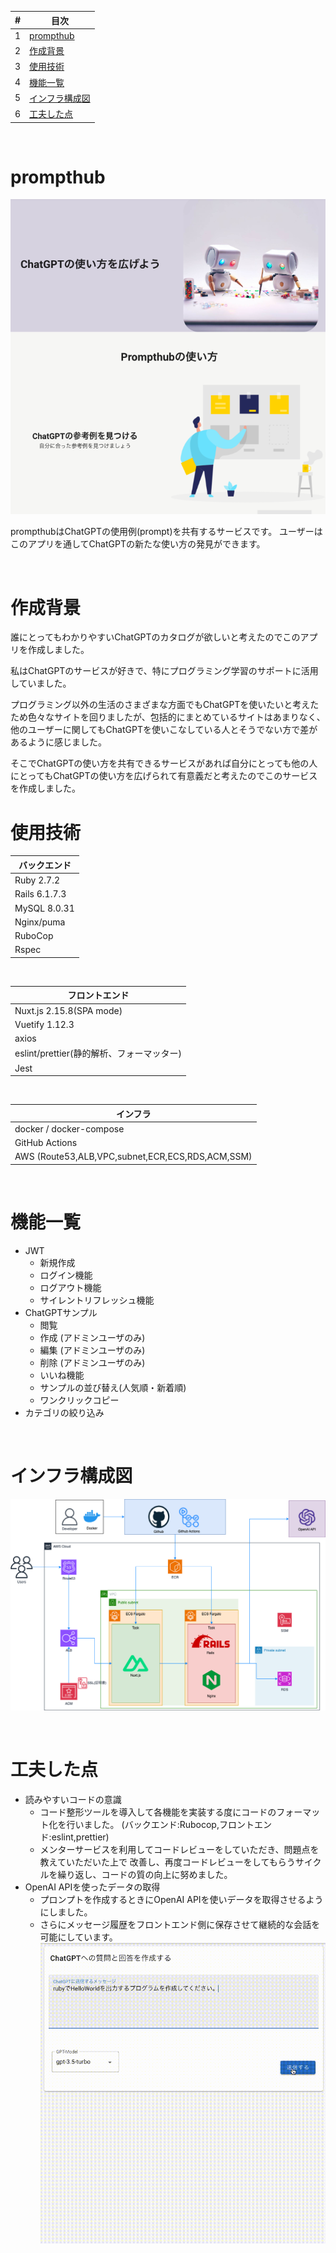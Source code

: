 | # | 目次 |
| ---- | ---|
| 1 | [prompthub](#prompthub) |
| 2 | [作成背景](#作成背景) |
| 3 | [使用技術](#使用技術) |
| 4 | [機能一覧](#機能一覧) |
| 5 | [インフラ構成図](#インフラ構成図) |
| 6 | [工夫した点](#工夫した点) |

<br />

# prompthub
![Sample Image](./.github/images/sample.png)

prompthubはChatGPTの使用例(prompt)を共有するサービスです。
ユーザーはこのアプリを通してChatGPTの新たな使い方の発見ができます。

<br />

# 作成背景

誰にとってもわかりやすいChatGPTのカタログが欲しいと考えたのでこのアプリを作成しました。

私はChatGPTのサービスが好きで、特にプログラミング学習のサポートに活用していました。

プログラミング以外の生活のさまざまな方面でもChatGPTを使いたいと考えたため色々なサイトを回りましたが、包括的にまとめているサイトはあまりなく、他のユーザーに関してもChatGPTを使いこなしている人とそうでない方で差があるように感じました。

そこでChatGPTの使い方を共有できるサービスがあれば自分にとっても他の人にとってもChatGPTの使い方を広げられて有意義だと考えたのでこのサービスを作成しました。

# 使用技術
| バックエンド
----|
| Ruby 2.7.2 |
| Rails  6.1.7.3 |
| MySQL 8.0.31|
| Nginx/puma |
| RuboCop |
| Rspec |
<br />

| フロントエンド
----|
| Nuxt.js 2.15.8(SPA mode)  |
| Vuetify 1.12.3 |
| axios |
| eslint/prettier(静的解析、フォーマッター) |
| Jest |
<br />


| インフラ
----|
| docker / docker-compose  |
| GitHub Actions |
| AWS (Route53,ALB,VPC,subnet,ECR,ECS,RDS,ACM,SSM) |
<br />

# 機能一覧
- JWT
  - 新規作成
  - ログイン機能
  - ログアウト機能
  - サイレントリフレッシュ機能
- ChatGPTサンプル
  - 閲覧
  - 作成 (アドミンユーザのみ)
  - 編集 (アドミンユーザのみ)
  - 削除 (アドミンユーザのみ)
  - いいね機能
  - サンプルの並び替え(人気順・新着順)
  - ワンクリックコピー
- カテゴリの絞り込み
<br />

# インフラ構成図
![Infrastructure Image](./.github/images/infrastructure.png)

<br />

# 工夫した点
- 読みやすいコードの意識
  - コード整形ツールを導入して各機能を実装する度にコードのフォーマット化を行いました。
    (バックエンド:Rubocop,フロントエンド:eslint,prettier)
  - メンターサービスを利用してコードレビューをしていただき、問題点を教えていただいた上で
    改善し、再度コードレビューをしてもらうサイクルを繰り返し、コードの質の向上に努めました。
- OpenAI APIを使ったデータの取得
  - プロンプトを作成するときにOpenAI APIを使いデータを取得させるようにしました。
  - さらにメッセージ履歴をフロントエンド側に保存させて継続的な会話を可能にしています。
![Ingenuity Image](./.github/images/ingenuity.gif)

<br />

